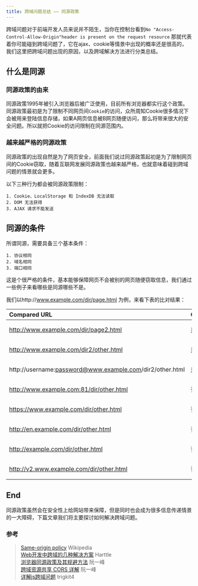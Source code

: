 ```yaml
---
title: 跨域问题总结 —— 同源政策
---
```


跨域问题对于前端开发人员来说并不陌生，当你在控制台看到`No "Access-Control-Allow-Origin"header is present on the request resource` 那就代表着你可能碰到跨域问题了，它在ajax、cookie等情景中出现的概率还是很高的，我们这里把跨域问题出现的原因，以及跨域解决方法进行分类总结。

<!--more-->

## 什么是同源

### 同源政策的由来

同源政策1995年被引入浏览器后被广泛使用，目前所有浏览器都实行这个政策。   
同源政策最初是为了限制不同网页间`Cookie`的访问，众所周知Cookie很多情况下会被用来登陆信息存储，如果A网页信息被B网页随便访问，那么将带来很大的安全问题。所以就把Cookie的访问限制在同源范围内。  

### 越来越严格的同源政策

同源政策的出现自然是为了网页安全，前面我们说过同源政策起初是为了限制网页间的Cookie窃取，随着互联网发展同源政策也越来越严格，也就意味着碰到跨域问题的情景就会更多。

以下三种行为都会被同源政策限制：

    1. Cookie、LocalStorage 和 IndexDB 无法读取
    2. DOM 无法获得
    3. AJAX 请求不能发送


## 同源的条件

所谓同源，需要具备三个基本条件：

    1. 协议相同
    2. 域名相同
    3. 端口相同

这是个很严格的条件，基本能够保障网页不会被别的网页随便窃取信息，我们通过一些例子来看哪些是同源哪些不是。

我们以http://www.example.com/dir/page.html 为例，来看下表的比对结果：

|Compared URL	|Outcome	|Reason|
|:-------------|:------|:-----|
|http://www.example.com/dir/page2.html	|是|	符合条件
|http://www.example.com/dir2/other.html	|是|	符合条件
http://username:password@www.example.com/dir2/other.html	|是|	符合条件
http://www.example.com:81/dir/other.html	|否|	端口不同
https://www.example.com/dir/other.html	|否	|协议不同
http://en.example.com/dir/other.html	|否|	域名不同
http://example.com/dir/other.html	|否|	域名不同
http://v2.www.example.com/dir/other.html	|否	|域名不同


## End

同源政策虽然会在安全性上给网站带来保障，但是同时也会成为很多信息传递情景的一大障碍，下篇文章我们将主要探讨如何解决跨域问题。

### 参考

>[Same-origin policy](https://en.wikipedia.org/wiki/Same-origin_policy) Wikipedia  
>[Web开发中跨域的几种解决方案](http://harttle.com/2015/10/10/cross-origin.html)  Harttle  
>[浏览器同源政策及其规避方法](http://www.ruanyifeng.com/blog/2016/04/same-origin-policy.html) 阮一峰  
>[跨域资源共享 CORS 详解](http://www.ruanyifeng.com/blog/2016/04/cors.html) 阮一峰  
>[详解js跨域问题](https://segmentfault.com/a/1190000000718840) trigkit4


